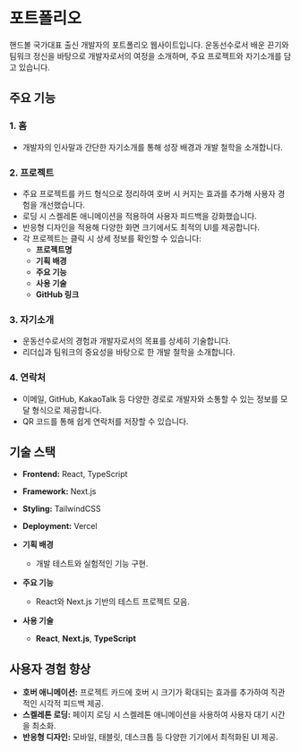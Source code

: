 # 포트폴리오

핸드볼 국가대표 출신 개발자의 포트폴리오 웹사이트입니다. 운동선수로서 배운 끈기와 팀워크 정신을 바탕으로 개발자로서의 여정을 소개하며, 주요 프로젝트와 자기소개를 담고 있습니다.

## 주요 기능

### 1. 홈

- 개발자의 인사말과 간단한 자기소개를 통해 성장 배경과 개발 철학을 소개합니다.

### 2. 프로젝트

- 주요 프로젝트를 카드 형식으로 정리하여 호버 시 커지는 효과를 추가해 사용자 경험을 개선했습니다.
- 로딩 시 스켈레톤 애니메이션을 적용하여 사용자 피드백을 강화했습니다.
- 반응형 디자인을 적용해 다양한 화면 크기에서도 최적의 UI를 제공합니다.
- 각 프로젝트는 클릭 시 상세 정보를 확인할 수 있습니다:
  - **프로젝트명**
  - **기획 배경**
  - **주요 기능**
  - **사용 기술**
  - **GitHub 링크**

### 3. 자기소개

- 운동선수로서의 경험과 개발자로서의 목표를 상세히 기술합니다.
- 리더십과 팀워크의 중요성을 바탕으로 한 개발 철학을 소개합니다.

### 4. 연락처

- 이메일, GitHub, KakaoTalk 등 다양한 경로로 개발자와 소통할 수 있는 정보를 모달 형식으로 제공합니다.
- QR 코드를 통해 쉽게 연락처를 저장할 수 있습니다.

## 기술 스택

- **Frontend:** React, TypeScript
- **Framework:** Next.js
- **Styling:** TailwindCSS
- **Deployment:** Vercel

- **기획 배경**
  - 개발 테스트와 실험적인 기능 구현.
- **주요 기능**
  - React와 Next.js 기반의 테스트 프로젝트 모음.
- **사용 기술**
  - **React**, **Next.js**, **TypeScript**

## 사용자 경험 향상

- **호버 애니메이션:** 프로젝트 카드에 호버 시 크기가 확대되는 효과를 추가하여 직관적인 시각적 피드백 제공.
- **스켈레톤 로딩:** 페이지 로딩 시 스켈레톤 애니메이션을 사용하여 사용자 대기 시간을 최소화.
- **반응형 디자인:** 모바일, 태블릿, 데스크톱 등 다양한 기기에서 최적화된 UI 제공.
